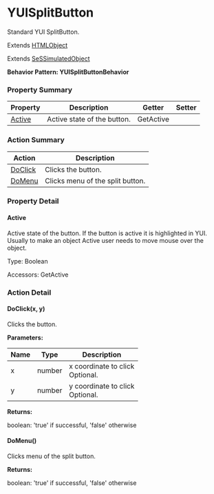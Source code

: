 # YUISplitButton

Standard YUI SplitButton.
 
Extends [HTMLObject](HTMLObject.md)

Extends [SeSSimulatedObject](SeSSimulatedObject.md)





**Behavior Pattern: YUISplitButtonBehavior**


<!-- ============================== property summary ========================== -->

	

### Property Summary

| **Property** | **Description** | **Getter** | **Setter** |
| ------------ | --------------- | ---------- | ---------- |
| [Active](#Active) | Active state of the button. | GetActive |  |



	
<!-- ============================== action summary ========================== -->



### Action Summary

|  **Action** | **Description** | 
| ----------- | --------------- |
|	[DoClick](#DoClick) | Clicks the button. |
|	[DoMenu](#DoMenu) | Clicks menu of the split button. |




<!-- ============================== property detail ========================== -->
	
### Property Detail
		
<a name="Active"></a>
#### Active


Active state of the button. If the button is active it is highlightedin YUI. Usually to make an object Active user needs to move mouseover the object.

			
	
			
Type: Boolean
			
			
Accessors: GetActive
			
		
	
	
<!-- ============================== action detail ========================== -->
	
### Action Detail
		
<a name="DoClick"></a>    
#### DoClick(x, y)

Clicks the button.


**Parameters:**

|	**Name** | **Type** | **Description** |
| ---------- | -------- | --------------- |
| x | number |	x coordinate to click<br>Optional. |
| y | number |	y coordinate to click<br>Optional. |




**Returns:**

boolean: 'true' if successful, 'false' otherwise



<a name="see.also.yuisplitbutton.doclick"></a>

<a name="DoMenu"></a>    
#### DoMenu()

Clicks menu of the split button.




**Returns:**

boolean: 'true' if successful, 'false' otherwise



<a name="see.also.yuisplitbutton.domenu"></a>

	

